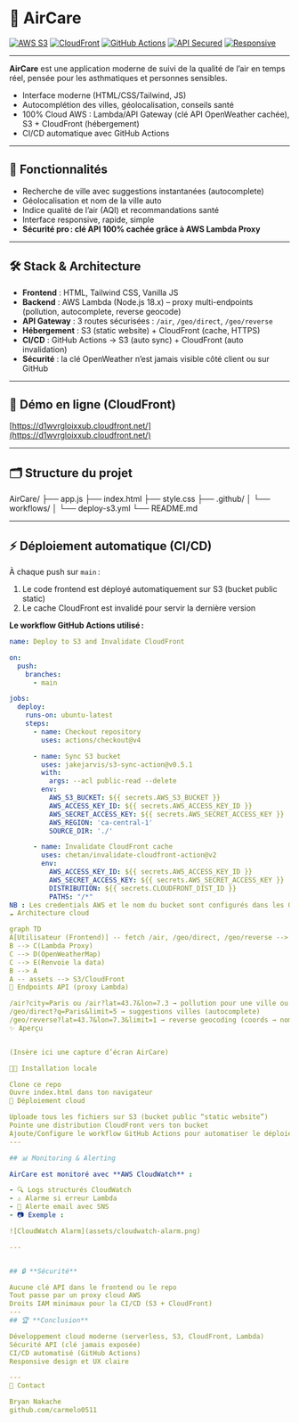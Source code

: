 # 🌿 AirCare

[![AWS S3](https://img.shields.io/badge/Deployed-AWS%20S3-orange?logo=amazon-aws&logoColor=white)](https://aws.amazon.com/s3/)
[![CloudFront](https://img.shields.io/badge/Accelerated%20by-CloudFront-blue?logo=amazon-aws&logoColor=white)](https://aws.amazon.com/cloudfront/)
[![GitHub Actions](https://github.com/carmelo0511/AirCare/actions/workflows/deploy-s3.yml/badge.svg)](https://github.com/carmelo0511/AirCare/actions)
[![API Secured](https://img.shields.io/badge/API%20Key-100%25%20hidden%20(serverless%20proxy)-success?logo=amazon-aws&logoColor=white)](#)
[![Responsive](https://img.shields.io/badge/Responsive-Yes-44cc11?logo=css3&logoColor=white)](#)

---

**AirCare** est une application moderne de suivi de la qualité de l’air en temps réel, pensée pour les asthmatiques et personnes sensibles.  
- Interface moderne (HTML/CSS/Tailwind, JS)
- Autocomplétion des villes, géolocalisation, conseils santé
- 100% Cloud AWS : Lambda/API Gateway (clé API OpenWeather cachée), S3 + CloudFront (hébergement)
- CI/CD automatique avec GitHub Actions

---

## 🚀 **Fonctionnalités**

- Recherche de ville avec suggestions instantanées (autocomplete)
- Géolocalisation et nom de la ville auto
- Indice qualité de l’air (AQI) et recommandations santé
- Interface responsive, rapide, simple
- **Sécurité pro : clé API 100% cachée grâce à AWS Lambda Proxy**

---

## 🛠️ **Stack & Architecture**

- **Frontend** : HTML, Tailwind CSS, Vanilla JS
- **Backend** : AWS Lambda (Node.js 18.x) – proxy multi-endpoints (pollution, autocomplete, reverse geocode)
- **API Gateway** : 3 routes sécurisées : `/air`, `/geo/direct`, `/geo/reverse`
- **Hébergement** : S3 (static website) + CloudFront (cache, HTTPS)
- **CI/CD** : GitHub Actions → S3 (auto sync) + CloudFront (auto invalidation)
- **Sécurité** : la clé OpenWeather n’est jamais visible côté client ou sur GitHub

---

## 🔗 Démo en ligne (CloudFront)

[https://d1wvrgloixxub.cloudfront.net/](https://d1wvrgloixxub.cloudfront.net/)


---

## 🗂️ **Structure du projet**

AirCare/
├── app.js
├── index.html
├── style.css
├── .github/
│ └── workflows/
│ └── deploy-s3.yml
└── README.md


---

## ⚡ **Déploiement automatique (CI/CD)**

À chaque push sur `main` :
1. Le code frontend est déployé automatiquement sur S3 (bucket public static)
2. Le cache CloudFront est invalidé pour servir la dernière version

**Le workflow GitHub Actions utilisé :**

```yaml
name: Deploy to S3 and Invalidate CloudFront

on:
  push:
    branches:
      - main

jobs:
  deploy:
    runs-on: ubuntu-latest
    steps:
      - name: Checkout repository
        uses: actions/checkout@v4

      - name: Sync S3 bucket
        uses: jakejarvis/s3-sync-action@v0.5.1
        with:
          args: --acl public-read --delete
        env:
          AWS_S3_BUCKET: ${{ secrets.AWS_S3_BUCKET }}
          AWS_ACCESS_KEY_ID: ${{ secrets.AWS_ACCESS_KEY_ID }}
          AWS_SECRET_ACCESS_KEY: ${{ secrets.AWS_SECRET_ACCESS_KEY }}
          AWS_REGION: 'ca-central-1'
          SOURCE_DIR: './'

      - name: Invalidate CloudFront cache
        uses: chetan/invalidate-cloudfront-action@v2
        env:
          AWS_ACCESS_KEY_ID: ${{ secrets.AWS_ACCESS_KEY_ID }}
          AWS_SECRET_ACCESS_KEY: ${{ secrets.AWS_SECRET_ACCESS_KEY }}
          DISTRIBUTION: ${{ secrets.CLOUDFRONT_DIST_ID }}
          PATHS: "/*"
NB : Les credentials AWS et le nom du bucket sont configurés dans les GitHub Secrets du repo.
☁️ Architecture cloud

graph TD
A[Utilisateur (Frontend)] -- fetch /air, /geo/direct, /geo/reverse --> B(API Gateway)
B --> C(Lambda Proxy)
C --> D(OpenWeatherMap)
C --> E(Renvoie la data)
B --> A
A -- assets --> S3/CloudFront
🚦 Endpoints API (proxy Lambda)

/air?city=Paris ou /air?lat=43.7&lon=7.3 → pollution pour une ville ou coords
/geo/direct?q=Paris&limit=5 → suggestions villes (autocomplete)
/geo/reverse?lat=43.7&lon=7.3&limit=1 → reverse geocoding (coords → nom ville)
✨ Aperçu


(Insère ici une capture d’écran AirCare)

👨‍💻 Installation locale

Clone ce repo
Ouvre index.html dans ton navigateur
🚀 Déploiement cloud

Uploade tous les fichiers sur S3 (bucket public “static website”)
Pointe une distribution CloudFront vers ton bucket
Ajoute/Configure le workflow GitHub Actions pour automatiser le déploiement
---

## 📊 Monitoring & Alerting

AirCare est monitoré avec **AWS CloudWatch** :

- 🔍 Logs structurés CloudWatch
- ⚠️ Alarme si erreur Lambda
- 📧 Alerte email avec SNS
- 📷 Exemple :

![CloudWatch Alarm](assets/cloudwatch-alarm.png)

---


## 🔒 **Sécurité**

Aucune clé API dans le frontend ou le repo
Tout passe par un proxy cloud AWS
Droits IAM minimaux pour la CI/CD (S3 + CloudFront)
---
## 🏆 **Conclusion**

Développement cloud moderne (serverless, S3, CloudFront, Lambda)
Sécurité API (clé jamais exposée)
CI/CD automatisé (GitHub Actions)
Responsive design et UX claire

---
📧 Contact

Bryan Nakache
github.com/carmelo0511
